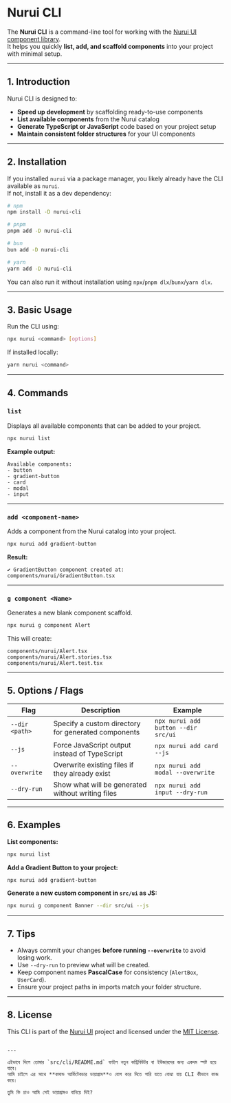 # Nurui CLI

The **Nurui CLI** is a command-line tool for working with the [Nurui UI component library](https://nurui.vercel.app).  
It helps you quickly **list, add, and scaffold components** into your project with minimal setup.

---

## 1. Introduction

Nurui CLI is designed to:

- **Speed up development** by scaffolding ready-to-use components
- **List available components** from the Nurui catalog
- **Generate TypeScript or JavaScript** code based on your project setup
- **Maintain consistent folder structures** for your UI components

---

## 2. Installation

If you installed `nurui` via a package manager, you likely already have the CLI available as `nurui`.  
If not, install it as a dev dependency:

```bash
# npm
npm install -D nurui-cli

# pnpm
pnpm add -D nurui-cli

# bun
bun add -D nurui-cli

# yarn
yarn add -D nurui-cli
```

You can also run it without installation using `npx`/`pnpm dlx`/`bunx`/`yarn dlx`.

---

## 3. Basic Usage

Run the CLI using:

```bash
npx nurui <command> [options]
```

If installed locally:

```bash
yarn nurui <command>
```

---

## 4. Commands

### `list`

Displays all available components that can be added to your project.

```bash
npx nurui list
```

**Example output:**

```
Available components:
- button
- gradient-button
- card
- modal
- input
```

---

### `add <component-name>`

Adds a component from the Nurui catalog into your project.

```bash
npx nurui add gradient-button
```

**Result:**

```
✔ GradientButton component created at: components/nurui/GradientButton.tsx
```

---

### `g component <Name>`

Generates a new blank component scaffold.

```bash
npx nurui g component Alert
```

This will create:

```
components/nurui/Alert.tsx
components/nurui/Alert.stories.tsx
components/nurui/Alert.test.tsx
```

---

## 5. Options / Flags

| Flag           | Description                                         | Example                             |
| -------------- | --------------------------------------------------- | ----------------------------------- |
| `--dir <path>` | Specify a custom directory for generated components | `npx nurui add button --dir src/ui` |
| `--js`         | Force JavaScript output instead of TypeScript       | `npx nurui add card --js`           |
| `--overwrite`  | Overwrite existing files if they already exist      | `npx nurui add modal --overwrite`   |
| `--dry-run`    | Show what will be generated without writing files   | `npx nurui add input --dry-run`     |

---

## 6. Examples

**List components:**

```bash
npx nurui list
```

**Add a Gradient Button to your project:**

```bash
npx nurui add gradient-button
```

**Generate a new custom component in `src/ui` as JS:**

```bash
npx nurui g component Banner --dir src/ui --js
```

---

## 7. Tips

- Always commit your changes **before running `--overwrite`** to avoid losing work.
- Use `--dry-run` to preview what will be created.
- Keep component names **PascalCase** for consistency (`AlertBox`, `UserCard`).
- Ensure your project paths in imports match your folder structure.

---

## 8. License

This CLI is part of the [Nurui UI](https://nurui.vercel.app) project and licensed under the [MIT License](../../LICENSE).

```

---

এইভাবে দিলে তোমার `src/cli/README.md` ফাইল নতুন কন্ট্রিবিউটর বা ইউজারদের জন্য একদম স্পষ্ট হয়ে যাবে।
আমি চাইলে এর সাথে **কমান্ড আর্কিটেকচার ডায়াগ্রাম**ও যোগ করে দিতে পারি যাতে বোঝা যায় CLI কীভাবে কাজ করে।

তুমি কি চাও আমি সেই ডায়াগ্রামও বানিয়ে দিই?
```
